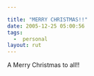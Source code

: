 ```yaml
---

title: "MERRY CHRISTMAS!!"
date: 2005-12-25 05:00:56
tags:
  -  personal
layout: rut
---
```


<p>A Merry Christmas to all!!</p>

